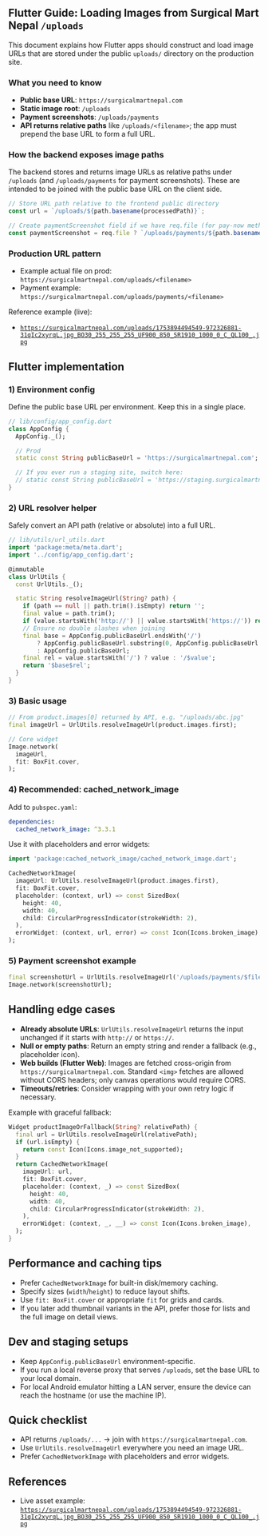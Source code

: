 ## Flutter Guide: Loading Images from Surgical Mart Nepal `/uploads`

This document explains how Flutter apps should construct and load image URLs that are stored under the public `uploads/` directory on the production site.

### What you need to know
- **Public base URL**: `https://surgicalmartnepal.com`
- **Static image root**: `/uploads`
- **Payment screenshots**: `/uploads/payments`
- **API returns relative paths** like `/uploads/<filename>`; the app must prepend the base URL to form a full URL.

### How the backend exposes image paths
The backend stores and returns image URLs as relative paths under `/uploads` (and `/uploads/payments` for payment screenshots). These are intended to be joined with the public base URL on the client side.

```120:123:backend/src/controllers/media.controller.js
// Store URL path relative to the frontend public directory
const url = `/uploads/${path.basename(processedPath)}`;
```

```152:155:backend/src/controllers/order.controller.js
// Create paymentScreenshot field if we have req.file (for pay-now method)
const paymentScreenshot = req.file ? `/uploads/payments/${path.basename(req.file.path)}` : undefined;
```

### Production URL pattern
- Example actual file on prod: `https://surgicalmartnepal.com/uploads/<filename>`
- Payment example: `https://surgicalmartnepal.com/uploads/payments/<filename>`

Reference example (live):
- [`https://surgicalmartnepal.com/uploads/1753894494549-972326881-31qIc2xyrqL.jpg_BO30_255_255_255_UF900_850_SR1910_1000_0_C_QL100_.jpg`](https://surgicalmartnepal.com/uploads/1753894494549-972326881-31qIc2xyrqL.jpg_BO30_255_255_255_UF900_850_SR1910_1000_0_C_QL100_.jpg)

## Flutter implementation

### 1) Environment config
Define the public base URL per environment. Keep this in a single place.

```dart
// lib/config/app_config.dart
class AppConfig {
  AppConfig._();

  // Prod
  static const String publicBaseUrl = 'https://surgicalmartnepal.com';

  // If you ever run a staging site, switch here:
  // static const String publicBaseUrl = 'https://staging.surgicalmartnepal.com';
}
```

### 2) URL resolver helper
Safely convert an API path (relative or absolute) into a full URL.

```dart
// lib/utils/url_utils.dart
import 'package:meta/meta.dart';
import '../config/app_config.dart';

@immutable
class UrlUtils {
  const UrlUtils._();

  static String resolveImageUrl(String? path) {
    if (path == null || path.trim().isEmpty) return '';
    final value = path.trim();
    if (value.startsWith('http://') || value.startsWith('https://')) return value;
    // Ensure no double slashes when joining
    final base = AppConfig.publicBaseUrl.endsWith('/')
        ? AppConfig.publicBaseUrl.substring(0, AppConfig.publicBaseUrl.length - 1)
        : AppConfig.publicBaseUrl;
    final rel = value.startsWith('/') ? value : '/$value';
    return '$base$rel';
  }
}
```

### 3) Basic usage

```dart
// From product.images[0] returned by API, e.g. "/uploads/abc.jpg"
final imageUrl = UrlUtils.resolveImageUrl(product.images.first);

// Core widget
Image.network(
  imageUrl,
  fit: BoxFit.cover,
);
```

### 4) Recommended: cached_network_image
Add to `pubspec.yaml`:

```yaml
dependencies:
  cached_network_image: ^3.3.1
```

Use it with placeholders and error widgets:

```dart
import 'package:cached_network_image/cached_network_image.dart';

CachedNetworkImage(
  imageUrl: UrlUtils.resolveImageUrl(product.images.first),
  fit: BoxFit.cover,
  placeholder: (context, url) => const SizedBox(
    height: 40,
    width: 40,
    child: CircularProgressIndicator(strokeWidth: 2),
  ),
  errorWidget: (context, url, error) => const Icon(Icons.broken_image),
);
```

### 5) Payment screenshot example

```dart
final screenshotUrl = UrlUtils.resolveImageUrl('/uploads/payments/$fileName');
Image.network(screenshotUrl);
```

## Handling edge cases
- **Already absolute URLs**: `UrlUtils.resolveImageUrl` returns the input unchanged if it starts with `http://` or `https://`.
- **Null or empty paths**: Return an empty string and render a fallback (e.g., placeholder icon).
- **Web builds (Flutter Web)**: Images are fetched cross-origin from `https://surgicalmartnepal.com`. Standard `<img>` fetches are allowed without CORS headers; only canvas operations would require CORS.
- **Timeouts/retries**: Consider wrapping with your own retry logic if necessary.

Example with graceful fallback:

```dart
Widget productImageOrFallback(String? relativePath) {
  final url = UrlUtils.resolveImageUrl(relativePath);
  if (url.isEmpty) {
    return const Icon(Icons.image_not_supported);
  }
  return CachedNetworkImage(
    imageUrl: url,
    fit: BoxFit.cover,
    placeholder: (context, _) => const SizedBox(
      height: 40,
      width: 40,
      child: CircularProgressIndicator(strokeWidth: 2),
    ),
    errorWidget: (context, _, __) => const Icon(Icons.broken_image),
  );
}
```

## Performance and caching tips
- Prefer `CachedNetworkImage` for built-in disk/memory caching.
- Specify sizes (`width`/`height`) to reduce layout shifts.
- Use `fit: BoxFit.cover` or appropriate `fit` for grids and cards.
- If you later add thumbnail variants in the API, prefer those for lists and the full image on detail views.

## Dev and staging setups
- Keep `AppConfig.publicBaseUrl` environment-specific.
- If you run a local reverse proxy that serves `/uploads`, set the base URL to your local domain.
- For local Android emulator hitting a LAN server, ensure the device can reach the hostname (or use the machine IP).

## Quick checklist
- API returns `/uploads/...` → join with `https://surgicalmartnepal.com`.
- Use `UrlUtils.resolveImageUrl` everywhere you need an image URL.
- Prefer `CachedNetworkImage` with placeholders and error widgets.

## References
- Live asset example: [`https://surgicalmartnepal.com/uploads/1753894494549-972326881-31qIc2xyrqL.jpg_BO30_255_255_255_UF900_850_SR1910_1000_0_C_QL100_.jpg`](https://surgicalmartnepal.com/uploads/1753894494549-972326881-31qIc2xyrqL.jpg_BO30_255_255_255_UF900_850_SR1910_1000_0_C_QL100_.jpg)


